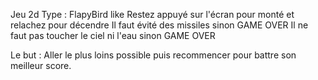 Jeu 2d 
Type : FlapyBird like
Restez appuyé sur l'écran pour monté et relachez pour décendre
Il faut évité des missiles sinon GAME OVER
Il ne faut pas toucher le ciel ni l'eau sinon GAME OVER

Le but : Aller le plus loins possible puis recommencer pour battre son meilleur score.

